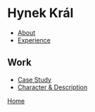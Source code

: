 # Hynek Král

- [About](02-intentional-aboutness/about.md)
- [Experience](03-curriculum-vitae/cv-dudacek.md)

## Work
- [Case Study](02-intentional-aboutness/case-study.md)
- [Character & Description](01-character-description/character-description.md)

[Home]()
